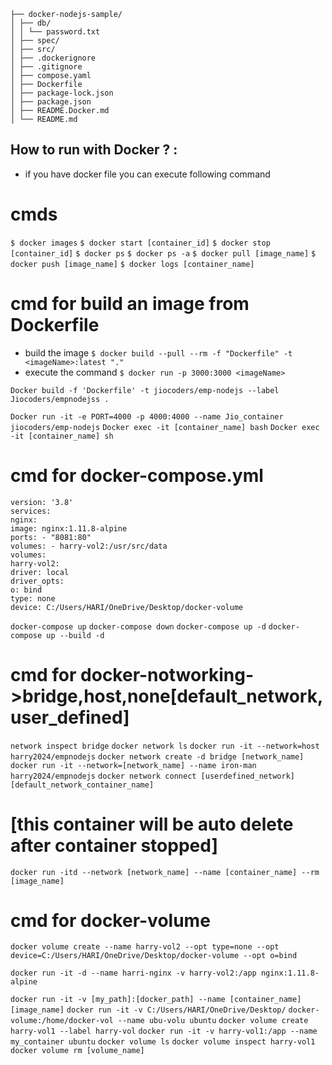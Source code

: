 ```
├── docker-nodejs-sample/
│ ├── db/
│ │ └── password.txt
│ ├── spec/
│ ├── src/
│ ├── .dockerignore
│ ├── .gitignore
│ ├── compose.yaml
│ ├── Dockerfile
│ ├── package-lock.json
│ ├── package.json
│ ├── README.Docker.md
│ └── README.md
```

## How to run with Docker ? :

- if you have docker file you can execute following command

# cmds

`$ docker images`
`$ docker start [container_id]`
`$ docker stop [container_id]`
`$ docker ps`
`$ docker ps -a`
`$ docker pull [image_name]`
`$ docker push [image_name]`
`$ docker logs [container_name]`

# cmd for build an image from Dockerfile

- build the image
  `$ docker build --pull --rm -f "Dockerfile" -t <imageName>:latest "." `
- execute the command
  `$ docker run -p 3000:3000 <imageName> `

`Docker build -f 'Dockerfile' -t jiocoders/emp-nodejs --label Jiocoders/empnodejss .`

`Docker run -it -e PORT=4000 -p 4000:4000 --name Jio_container jiocoders/emp-nodejs`
`Docker exec -it [container_name] bash`
`Docker exec -it [container_name] sh`

# cmd for docker-compose.yml

```
version: '3.8'
services:
nginx:
image: nginx:1.11.8-alpine
ports: - "8081:80"
volumes: - harry-vol2:/usr/src/data
volumes:
harry-vol2:
driver: local
driver_opts:
o: bind
type: none
device: C:/Users/HARI/OneDrive/Desktop/docker-volume
```

`docker-compose up`
`docker-compose down`
`docker-compose up -d`
`docker-compose up --build -d`

# cmd for docker-notworking->bridge,host,none[default_network,user_defined]

`network inspect bridge`
`docker network ls`
`docker run -it --network=host harry2024/empnodejs`
`docker network create -d bridge [network_name]`
`docker run -it --network=[network_name] --name iron-man harry2024/empnodejs`
`docker network connect [userdefined_network] [default_network_container_name]`

# [this container will be auto delete after container stopped]

`docker run -itd --network [network_name] --name [container_name] --rm [image_name]`

# cmd for docker-volume

`docker volume create --name harry-vol2 --opt type=none --opt device=C:/Users/HARI/OneDrive/Desktop/docker-volume --opt o=bind`

`docker run -it -d --name harri-nginx -v harry-vol2:/app nginx:1.11.8-alpine`

`docker run -it -v [my_path]:[docker_path] --name [container_name] [image_name]`
`docker run -it -v C:/Users/HARI/OneDrive/Desktop/`
`docker-volume:/home/docker-vol --name ubu-volu ubuntu`
`docker volume create harry-vol1 --label harry-vol`
`docker run -it -v harry-vol1:/app --name my_container ubuntu`
`docker volume ls`
`docker volume inspect harry-vol1`
`docker volume rm [volume_name]`
